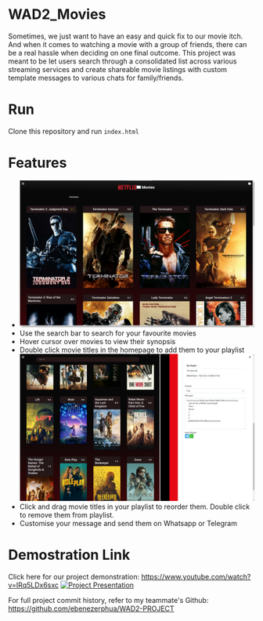 # WAD2_Movies
Sometimes, we just want to have an easy and quick fix to our movie itch. And when it comes to watching a movie with a group of friends, there can be a real hassle when deciding on one final outcome.  This project was meant to be let users search through a consolidated list across various streaming services and create shareable movie listings with custom template messages to various chats for family/friends.

# Run
Clone this repository and run `index.html`

# Features
- ![Homepage](./screenshots/homepage.png)
- Use the search bar to search for your favourite movies
- Hover cursor over movies to view their synopsis
- Double click movie titles in the homepage to add them to your playlist
![Playlist](./screenshots/playlist.png)
- Click and drag movie titles in your playlist to reorder them. Double click to remove them from playlist.
- Customise your message and send them on Whatsapp or Telegram

# Demostration Link
Click here for our project demonstration: https://www.youtube.com/watch?v=IRq5LDx6sxc
[![Project Presentation](./screenshots/demostration.gif)](https://www.youtube.com/watch?v=IRq5LDx6sxc)

For full project commit history, refer to my teammate's Github: https://github.com/ebenezerphua/WAD2-PROJECT
